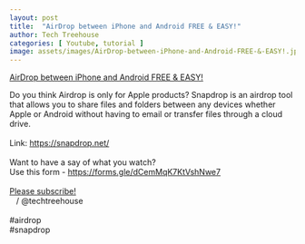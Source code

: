 ```yaml
---
layout: post
title:  "AirDrop between iPhone and Android FREE & EASY!"
author: Tech Treehouse
categories: [ Youtube, tutorial ]
image: assets/images/AirDrop-between-iPhone-and-Android-FREE-&-EASY!.jpg
---
```


[AirDrop between iPhone and Android FREE & EASY!](https://youtube.com/watch?v=li9UxeZyu-M)

Do you think Airdrop is only for Apple products? Snapdrop is an airdrop tool that allows you to share files and folders between any devices whether Apple or Android without having to email or transfer files through a cloud drive.<br><br>Link: https://snapdrop.net/<br><br>Want to have a say of what you watch?<br>Use this form - https://forms.gle/dCemMqK7KtVshNwe7<br><br>[Please subscribe!](https://youtube.com/techtreehouse/?sub_confirmation=1)<br>   / @techtreehouse  <br><br>#airdrop <br>#snapdrop
